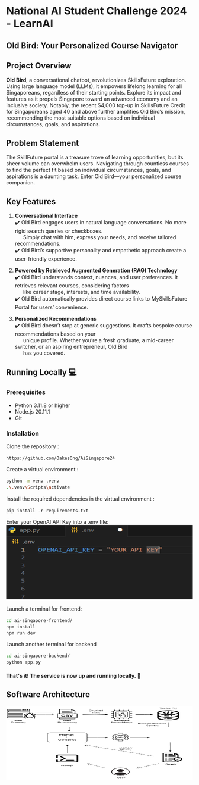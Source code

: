 # National AI Student Challenge 2024 - LearnAI

## Old Bird: Your Personalized Course Navigator
## Project Overview
**Old Bird**, a conversational chatbot, revolutionizes SkillsFuture exploration. Using large language model (LLMs), it empowers lifelong learning for all Singaporeans, regardless of their starting points. Explore its impact and features as it propels Singapore toward an advanced economy and an inclusive society. Notably, the recent $4,000 top-up in SkillsFuture Credit for Singaporeans aged 40 and above further amplifies Old Bird’s mission, recommending the most suitable options based on individual circumstances, goals, and aspirations. 

## Problem Statement
The SkillFuture portal is a treasure trove of learning opportunities, but its sheer volume can overwhelm users. Navigating through countless courses to find the perfect fit based on individual circumstances, goals, and aspirations is a daunting task. Enter Old Bird—your personalized course companion.

## Key Features
1. **Conversational Interface** <br>
✔️ Old Bird engages users in natural language conversations. No more rigid search queries or checkboxes.
<br> &emsp;&nbsp; Simply chat with
 him, express your needs, and receive tailored recommendations.<br>
✔️ Old Bird’s supportive personality and empathetic approach create a user-friendly experience.

3. **Powered by Retrieved Augmented Generation (RAG) Technology** <br> 
✔️ Old Bird understands context, nuances, and user preferences. It retrieves relevant courses, considering factors
<br> &emsp;&nbsp; like career stage, interests, and time availability.<br>
✔️ Old Bird automatically provides direct course links to MySkillsFuture Portal for users’ convenience.

5. **Personalized Recommendations**<br>
✔️ Old Bird doesn’t stop at generic suggestions. It crafts bespoke course recommendations based on your
 <br> &emsp;&nbsp;  unique profile. Whether you’re a fresh graduate, a mid-career switcher, or an aspiring entrepreneur, Old Bird
 <br> &emsp;&nbsp;  has you covered.

## Running Locally 💻

### Prerequisites
- Python 3.11.8 or higher
- Node.js 20.11.1
- Git

### Installation
Clone the repository :

`https://github.com/OakesOng/AiSingapore24`


Create a virtual environment :
```bash
python -m venv .venv
.\.venv\Scripts\activate
```
Install the required dependencies in the virtual environment :

`pip install -r requirements.txt`

Enter your OpenAI API Key into a .env file:
<img width="900" height = "200" alt=".env file" src="https://github.com/OakesOng/AiSingapore24/blob/main/env.png">


Launch a terminal for frontend:

```bash
cd ai-singapore-frontend/
npm install
npm run dev
```

Launch another terminal for backend
```bash
cd ai-singapore-backend/
python app.py
```

#### That's it! The service is now up and running locally. 🤗

## Software Architecture
<img width="900" height = "200" alt="Software Architecture" src="https://github.com/OakesOng/AiSingapore24/blob/main/Software%20Achitechure.drawio.png">

